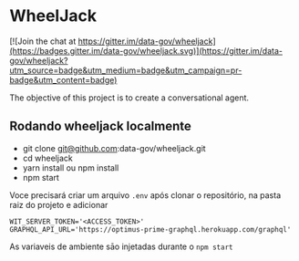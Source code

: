 # WheelJack

[![Join the chat at https://gitter.im/data-gov/wheeljack](https://badges.gitter.im/data-gov/wheeljack.svg)](https://gitter.im/data-gov/wheeljack?utm_source=badge&utm_medium=badge&utm_campaign=pr-badge&utm_content=badge)

The objective of this project is to create a conversational agent.


## Rodando wheeljack localmente

- git clone git@github.com:data-gov/wheeljack.git
- cd wheeljack
- yarn install ou npm install
- npm start

Voce precisará criar um arquivo `.env` após clonar o repositório, na pasta raiz do projeto e adicionar
```
WIT_SERVER_TOKEN='<ACCESS_TOKEN>'
GRAPHQL_API_URL='https://optimus-prime-graphql.herokuapp.com/graphql'
```
As variaveis de ambiente sāo injetadas durante o `npm start`
